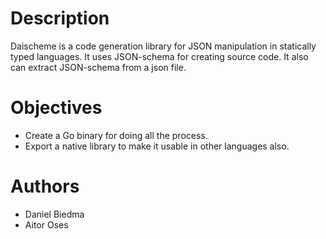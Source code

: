 # Description
Daischeme is a code generation library for JSON manipulation in statically typed languages. It uses JSON-schema for creating source code. It also can extract JSON-schema from a json file.

# Objectives
- Create a Go binary for doing all the process.
- Export a native library to make it usable in other languages also.

# Authors
- Daniel Biedma
- Aitor Oses